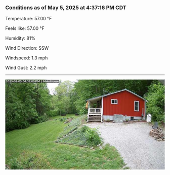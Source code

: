 ### Conditions as of May 5, 2025 at 4:37:16 PM CDT 

Temperature: 57.00 &deg;F

Feels like: 57.00 &deg;F

Humidity: 81%

Wind Direction: SSW

Windspeed: 1.3 mph

Wind Gust: 2.2 mph

---

<img src="./images/latest.jpeg"/>

